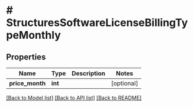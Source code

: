 # # StructuresSoftwareLicenseBillingTypeMonthly

## Properties

Name | Type | Description | Notes
------------ | ------------- | ------------- | -------------
**price_month** | **int** |  | [optional]

[[Back to Model list]](../../README.md#models) [[Back to API list]](../../README.md#endpoints) [[Back to README]](../../README.md)
